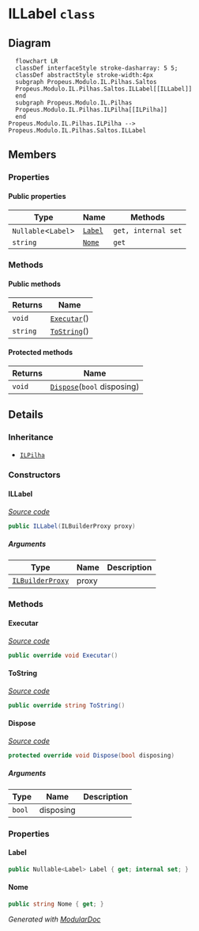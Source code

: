 # ILLabel `class`

## Diagram
```mermaid
  flowchart LR
  classDef interfaceStyle stroke-dasharray: 5 5;
  classDef abstractStyle stroke-width:4px
  subgraph Propeus.Modulo.IL.Pilhas.Saltos
  Propeus.Modulo.IL.Pilhas.Saltos.ILLabel[[ILLabel]]
  end
  subgraph Propeus.Modulo.IL.Pilhas
  Propeus.Modulo.IL.Pilhas.ILPilha[[ILPilha]]
  end
Propeus.Modulo.IL.Pilhas.ILPilha --> Propeus.Modulo.IL.Pilhas.Saltos.ILLabel
```

## Members
### Properties
#### Public  properties
| Type | Name | Methods |
| --- | --- | --- |
| `Nullable`&lt;`Label`&gt; | [`Label`](#label) | `get, internal set` |
| `string` | [`Nome`](#nome) | `get` |

### Methods
#### Public  methods
| Returns | Name |
| --- | --- |
| `void` | [`Executar`](#executar)() |
| `string` | [`ToString`](#tostring)() |

#### Protected  methods
| Returns | Name |
| --- | --- |
| `void` | [`Dispose`](#dispose)(`bool` disposing) |

## Details
### Inheritance
 - [
`ILPilha`
](../ILPilha.md)

### Constructors
#### ILLabel
[*Source code*](https://github.com///blob//src/Propeus.Modulo.Abstrato/Util/Tabelas/Helper.cs#L16)
```csharp
public ILLabel(ILBuilderProxy proxy)
```
##### Arguments
| Type | Name | Description |
| --- | --- | --- |
| [`ILBuilderProxy`](../../proxy/ILBuilderProxy.md) | proxy |   |

### Methods
#### Executar
[*Source code*](https://github.com///blob//src/Propeus.Modulo.Abstrato/Util/Tabelas/Helper.cs#L32)
```csharp
public override void Executar()
```

#### ToString
[*Source code*](https://github.com///blob//src/Propeus.Modulo.Abstrato/Util/Tabelas/Helper.cs#L40)
```csharp
public override string ToString()
```

#### Dispose
[*Source code*](https://github.com///blob//src/Propeus.Modulo.Abstrato/Util/Tabelas/Helper.cs#L50)
```csharp
protected override void Dispose(bool disposing)
```
##### Arguments
| Type | Name | Description |
| --- | --- | --- |
| `bool` | disposing |   |

### Properties
#### Label
```csharp
public Nullable<Label> Label { get; internal set; }
```

#### Nome
```csharp
public string Nome { get; }
```

*Generated with* [*ModularDoc*](https://github.com/hailstorm75/ModularDoc)
